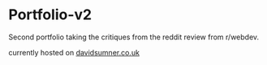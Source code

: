 # Portfolio-v2
Second portfolio taking the critiques from the reddit review from r/webdev.

currently hosted on [davidsumner.co.uk](https://davidsumner.co.uk/)
